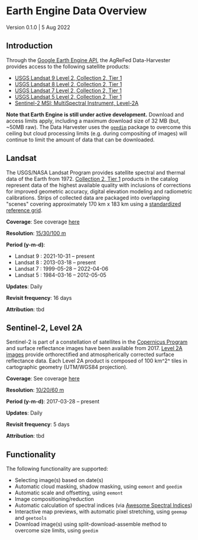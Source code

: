 # Earth Engine Data Overview

Version 0.1.0 | 5 Aug 2022

## Introduction

Through the [Google Earth Engine
API](https://earthengine.google.com/), the AgReFed Data-Harvester provides access
to the following satellite products:

- [USGS Landsat 9 Level 2, Collection 2, Tier 1](https://developers.google.com/earth-engine/datasets/catalog/LANDSAT_LC09_C02_T1_L2?hl=en)
- [USGS Landsat 8 Level 2, Collection 2, Tier 1](https://developers.google.com/earth-engine/datasets/catalog/LANDSAT_LC08_C02_T1_L2)
- [USGS Landsat 7 Level 2, Collection 2, Tier 1](https://developers.google.com/earth-engine/datasets/catalog/LANDSAT_LE07_C02_T1_L2)
- [USGS Landsat 5 Level 2, Collection 2, Tier 1](https://developers.google.com/earth-engine/datasets/catalog/LANDSAT_LT05_C02_T1_L2)
- [Sentinel-2 MSI: MultiSpectral Instrument, Level-2A](https://developers.google.com/earth-engine/datasets/catalog/COPERNICUS_S2_SR?hl=en)

**Note that Earth Engine is still under active development.** Download and
access limits apply, including a maximum download size of 32 MB
(but, ~50MB raw).
The Data Harvester uses the [`geedim`](https://github.com/dugalh/geedim) package
to overcome this ceiling but cloud processing limits (e.g. during compositing of
images) will continue to limit the amount of data that can be downloaded.

## Landsat
The USGS/NASA Landsat Program provides satellite spectral and thermal data of
the Earth from 1972. [Collection 2, Tier
1](https://www.usgs.gov/landsat-missions/landsat-collection-2-level-1-data)
products in the catalog represent data of the highest available quality with
inclusions of corrections for improved geometric accuracy, digital elevation
modeling and radiometric calibrations. Strips of collected data are packaged
into overlapping "scenes" covering approximately 170 km x 183 km using a
[standardized reference
grid](https://landsat.gsfc.nasa.gov/about/the-worldwide-reference-system/).

**Coverage**: See coverage [here](https://sentinel.esa.int/web/sentinel/user-guides/sentinel-2-msi/revisit-coverage)

**Resolution**: [15/30/100 m](https://www.usgs.gov/faqs/what-are-band-designations-landsat-satellites)

**Period (y-m-d)**:

- Landsat 9  : 2021-10-31 – present
- Landsat 8  : 2013-03-18 – present
- Landsat 7  : 1999-05-28 – 2022-04-06
- Landsat 5  : 1984-03-16 – 2012-05-05 

**Updates**: Daily

**Revisit frequency**: 16 days

**Attribution**: tbd

## Sentinel-2, Level 2A
Sentinel-2 is part of a constellation of satellites in the [Copernicus
Program](https://www.copernicus.eu/en) and surface reflectance images have been
available from 2017. [Level 2A
images](https://docs.sentinel-hub.com/api/latest/data/sentinel-2-l2a/) provide
orthorectified and atmospherically corrected surface reflectance data. Each
Level 2A product is composed of 100 km^2^ tiles in cartographic geometry
(UTM/WGS84 projection).

**Coverage**: See coverage [here](https://sentinel.esa.int/web/sentinel/user-guides/sentinel-2-msi/revisit-coverage)

**Resolution**: [10/20/60 m](https://sentinels.copernicus.eu/web/sentinel/missions/sentinel-2/instrument-payload/resolution-and-swath)

**Period (y-m-d)**: 2017-03-28 – present

**Updates**: Daily

**Revisit frequency**: 5 days

**Attribution**: tbd


## Functionality

The following functionality are supported:
 
- Selecting image(s) based on date(s)
- Automatic cloud masking, shadow masking, using `eemont` and `geedim`
- Automatic scale and offsetting, using `eemont` 
- Image compositioning/reduction
- Automatic calculation of spectral indices (via [Awesome Spectral
  Indices](https://github.com/awesome-spectral-indices/awesome-spectral-indices))
- Interactive map previews, with automatic pixel stretching, using `geemap` and `geetools`
- Download image(s) using split-download-assemble method to overcome size
  limits, using `geedim` 

